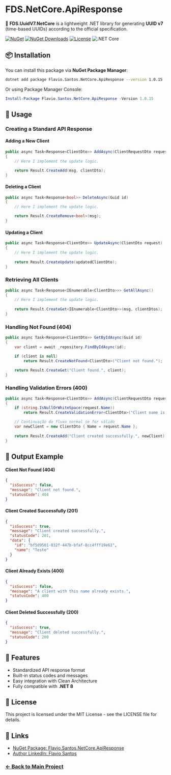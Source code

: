 # FDS.NetCore.ApiResponse

🚀 **FDS.UuidV7.NetCore** is a lightweight .NET library for generating **UUID v7** (time-based UUIDs) according to the official specification.

[![NuGet](https://img.shields.io/nuget/v/Flavio.Santos.NetCore.ApiResponse.svg)](https://www.nuget.org/packages/Flavio.Santos.NetCore.ApiResponse/)
[![NuGet Downloads](https://img.shields.io/nuget/dt/Flavio.Santos.NetCore.ApiResponse.svg)](https://www.nuget.org/packages/Flavio.Santos.NetCore.ApiResponse/)
[![License](https://img.shields.io/badge/license-MIT-blue.svg)](LICENSE)
![.NET Core](https://img.shields.io/badge/.NET%20Core-8.0-blue?logo=dotnet)

## 📦 Installation

You can install this package via **NuGet Package Manager**:

```sh
dotnet add package Flavio.Santos.NetCore.ApiResponse --version 1.0.15
```

Or using Package Manager Console:

```powershell
Install-Package Flavio.Santos.NetCore.ApiResponse -Version 1.0.15
```

## 🚀 Usage

### Creating a Standard API Response

#### Adding a New Client
```csharp
public async Task<Response<ClientDto>> AddAsync(ClientRequestDto request)
{
    // Here I implement the update logic.

    return Result.CreateAdd(msg, clientDto);
}
```

#### Deleting a Client
```csharp
public async Task<Response<bool>> DeleteAsync(Guid id)
{
    // Here I implement the update logic.

    return Result.CreateRemove<bool>(msg);
}
```

#### Updating  a Client
```csharp
public async Task<Response<ClientDto>> UpdateAsync(ClientDto request)
{
    // Here I implement the update logic.
    
    return Result.CreateUpdate(updatedClientDto);   
}
```

### Retrieving All Clients
```csharp
public async Task<Response<IEnumerable<ClientDto>>> GetAllAsync()
{
    // Here I implement the update logic.
    
    return Result.CreateGet<IEnumerable<ClientDto>>(msg, clientDtos);
}
```

###  Handling Not Found (404)
```csharp
public async Task<Response<ClientDto>> GetByIdAsync(Guid id)
{
    var client = await _repository.FindByIdAsync(id);

    if (client is null)
        return Result.CreateNotFound<ClientDto>("Client not found.");

    return Result.CreateGet("Client found.", client);
}
```

### Handling Validation Errors (400)
```csharp
public async Task<Response<ClientDto>> AddAsync(ClientRequestDto request)
{
    if (string.IsNullOrWhiteSpace(request.Name))
        return Result.CreateValidationError<ClientDto>("Client name is required.");

    // Continuação do fluxo normal se for válido
    var newClient = new ClientDto { Name = request.Name };
    
    return Result.CreateAdd("Client created successfully.", newClient);
}
```

## 📌 Output Example

#### Client Not Found (404)
```json
{
  "isSuccess": false,
  "message": "Client not found.",
  "statusCode": 404
}
```

#### Client Created Successfully (201)
```json
{
  "isSuccess": true,
  "message": "Client created successfully.",
  "statusCode": 201,
  "data": {
    "id": "bf5d9501-032f-447b-bfaf-8cc4fff19e61",
    "name": "Teste"
  }
}
```

#### Client Already Exists (400)
```json
{
  "isSuccess": false,
  "message": "A client with this name already exists.",
  "statusCode": 400
}
```

#### Client Deleted Successfully (200)
```json
{
  "isSuccess": true,
  "message": "Client deleted successfully.",
  "statusCode": 200
}
```

## 🎯 Features

- Standardized API response format  
- Built-in status codes and messages  
- Easy integration with Clean Architecture  
- Fully compatible with **.NET 8**  


## 📜 License

This project is licensed under the MIT License - see the LICENSE file for details.

## 🔗 Links

- [NuGet Package: Flavio.Santos.NetCore.ApiResponse](https://www.nuget.org/packages/Flavio.Santos.NetCore.ApiResponse/)  
- [Author LinkedIn: Flavio Santos](https://www.linkedin.com/in/flavio-santos-ti/)

### [← Back to Main Project](https://github.com/flavio-santos-ti/FDS)

